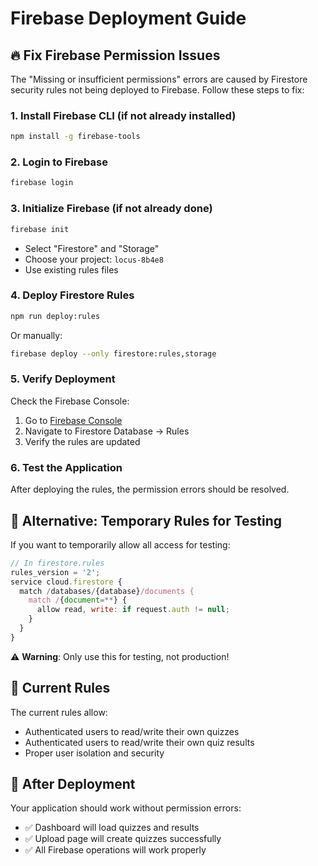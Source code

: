 # Firebase Deployment Guide

## 🔥 Fix Firebase Permission Issues

The "Missing or insufficient permissions" errors are caused by Firestore security rules not being deployed to Firebase. Follow these steps to fix:

### 1. Install Firebase CLI (if not already installed)
```bash
npm install -g firebase-tools
```

### 2. Login to Firebase
```bash
firebase login
```

### 3. Initialize Firebase (if not already done)
```bash
firebase init
```
- Select "Firestore" and "Storage"
- Choose your project: `locus-8b4e8`
- Use existing rules files

### 4. Deploy Firestore Rules
```bash
npm run deploy:rules
```

Or manually:
```bash
firebase deploy --only firestore:rules,storage
```

### 5. Verify Deployment
Check the Firebase Console:
1. Go to [Firebase Console](https://console.firebase.google.com/project/locus-8b4e8)
2. Navigate to Firestore Database → Rules
3. Verify the rules are updated

### 6. Test the Application
After deploying the rules, the permission errors should be resolved.

## 🔧 Alternative: Temporary Rules for Testing

If you want to temporarily allow all access for testing:

```javascript
// In firestore.rules
rules_version = '2';
service cloud.firestore {
  match /databases/{database}/documents {
    match /{document=**} {
      allow read, write: if request.auth != null;
    }
  }
}
```

⚠️ **Warning**: Only use this for testing, not production!

## 📝 Current Rules

The current rules allow:
- Authenticated users to read/write their own quizzes
- Authenticated users to read/write their own quiz results
- Proper user isolation and security

## 🚀 After Deployment

Your application should work without permission errors:
- ✅ Dashboard will load quizzes and results
- ✅ Upload page will create quizzes successfully
- ✅ All Firebase operations will work properly
